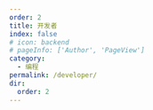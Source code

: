 ```yaml
---
order: 2
title: 开发者
index: false
# icon: backend
# pageInfo: ['Author', 'PageView']
category:
  - 编程
permalink: /developer/
dir:
  order: 2
---
```



<Catalog base="/developer/" />